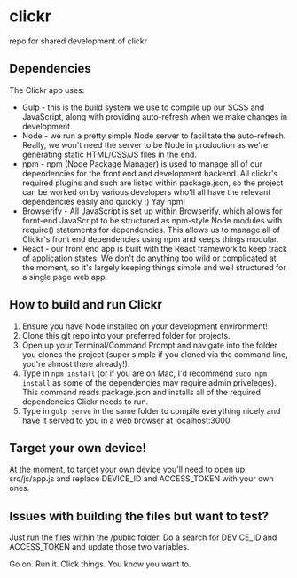 # clickr
repo for shared development of clickr

## Dependencies
The Clickr app uses:

* Gulp - this is the build system we use to compile up our SCSS and JavaScript, along with providing auto-refresh when we make changes in development.
* Node - we run a pretty simple Node server to facilitate the auto-refresh. Really, we won't need the server to be Node in production as we're generating static HTML/CSS/JS files in the end.
* npm -  npm (Node Package Manager) is used to manage all of our dependencies for the front end and development backend. All clickr's required plugins and such are listed within package.json, so the project can be worked on by various developers who'll all have the relevant dependencies easily and quickly :) Yay npm!
* Browserify - All JavaScript is set up within Browserify, which allows for fornt-end JavaScript to be structured as npm-style Node modules with require() statements for dependencies. This allows us to manage all of Clickr's front end dependencies using npm and keeps things modular.
* React - our front end app is built with the React framework to keep track of application states. We don't do anything too wild or complicated at the moment, so it's largely keeping things simple and well structured for a single page web app.

## How to build and run Clickr
1. Ensure you have Node installed on your development environment!
2. Clone this git repo into your preferred folder for projects.
3. Open up your Terminal/Command Prompt and navigate into the folder you clones the project (super simple if you cloned via the command line, you're almost there already!).
4. Type in `npm install` (or if you are on Mac, I'd recommend `sudo npm install` as some of the dependencies may require admin priveleges). This command reads package.json and installs all of the required dependencies Clickr needs to run.
5. Type in `gulp serve` in the same folder to compile everything nicely and have it served to you in a web browser at localhost:3000.

## Target your own device!
At the moment, to target your own device you'll need to open up src/js/app.js and replace DEVICE_ID and ACCESS_TOKEN with your own ones.

## Issues with building the files but want to test?
Just run the files within the /public folder. Do a search for DEVICE_ID and ACCESS_TOKEN and update those two variables.

Go on. Run it. Click things. You know you want to.